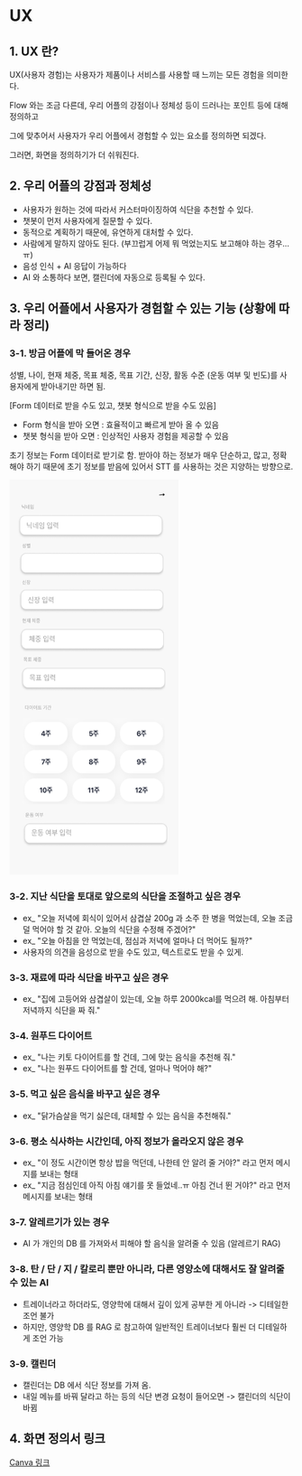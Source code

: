 # UX

## 1. UX 란?
UX(사용자 경험)는 사용자가 제품이나 서비스를 사용할 때 느끼는 모든 경험을 의미한다.

Flow 와는 조금 다른데, 우리 어플의 강점이나 정체성 등이 드러나는 포인트 등에 대해 정의하고

그에 맞추어서 사용자가 우리 어플에서 경험할 수 있는 요소를 정의하면 되겠다.

그러면, 화면을 정의하기가 더 쉬워진다.

## 2. 우리 어플의 강점과 정체성
- 사용자가 원하는 것에 따라서 커스터마이징하여 식단을 추천할 수 있다.
- 챗봇이 먼저 사용자에게 질문할 수 있다.
- 동적으로 계획하기 때문에, 유연하게 대처할 수 있다.
- 사람에게 말하지 않아도 된다. (부끄럽게 어제 뭐 먹었는지도 보고해야 하는 경우...ㅠ)
- 음성 인식 + AI 응답이 가능하다
- AI 와 소통하다 보면, 캘린더에 자동으로 등록될 수 있다.

## 3. 우리 어플에서 사용자가 경험할 수 있는 기능  (상황에 따라 정리)

### 3-1. 방금 어플에 막 들어온 경우
성별, 나이, 현재 체중, 목표 체중, 목표 기간, 신장, 활동 수준 (운동 여부 및 빈도)를 사용자에게 받아내기만 하면 됨.

[Form 데이터로 받을 수도 있고, 챗봇 형식으로 받을 수도 있음]
- Form 형식을 받아 오면 : 효율적이고 빠르게 받아 올 수 있음
- 챗봇 형식을 받아 오면 : 인상적인 사용자 경험을 제공할 수 있음

초기 정보는 Form 데이터로 받기로 함. 받아야 하는 정보가 매우 단순하고, 많고, 정확해야 하기 때문에 초기 정보를 받음에 있어서 STT 를 사용하는 것은 지양하는 방향으로.

<img src="./img/member_init.png" alt="Member Init" width="300" height="700"/>

### 3-2. 지난 식단을 토대로 앞으로의 식단을 조절하고 싶은 경우
- ex_ "오늘 저녁에 회식이 있어서 삼겹살 200g 과 소주 한 병을 먹었는데, 오늘 조금 덜 먹어야 할 것 같아. 오늘의 식단을 수정해 주겠어?"
- ex_ "오늘 아침을 안 먹었는데, 점심과 저녁에 얼마나 더 먹어도 될까?"
- 사용자의 의견을 음성으로 받을 수도 있고, 텍스트로도 받을 수 있게.

### 3-3. 재료에 따라 식단을 바꾸고 싶은 경우
- ex_ "집에 고등어와 삼겹살이 있는데, 오늘 하루 2000kcal를 먹으려 해. 아침부터 저녁까지 식단을 짜 줘."

### 3-4. 원푸드 다이어트
- ex_ "나는 키토 다이어트를 할 건데, 그에 맞는 음식을 추천해 줘."
- ex_ "나는 원푸드 다이어트를 할 건데, 얼마나 먹어야 해?"

### 3-5. 먹고 싶은 음식을 바꾸고 싶은 경우
- ex_ "닭가슴살을 먹기 싫은데, 대체할 수 있는 음식을 추천해줘."

### 3-6. 평소 식사하는 시간인데, 아직 정보가 올라오지 않은 경우
- ex_ "이 정도 시간이면 항상 밥을 먹던데, 나한테 안 알려 줄 거야?" 라고 먼저 메시지를 보내는 형태
- ex_ "지금 점심인데 아직 아침 얘기를 못 들었네..ㅠ 아침 건너 뛴 거야?" 라고 먼저 메시지를 보내는 형태

### 3-7. 알레르기가 있는 경우
- AI 가 개인의 DB 를 가져와서 피해야 할 음식을 알려줄 수 있음 (알레르기 RAG)

### 3-8. 탄 / 단 / 지 / 칼로리 뿐만 아니라, 다른 영양소에 대해서도 잘 알려줄 수 있는 AI
- 트레이너라고 하더라도, 영양학에 대해서 깊이 있게 공부한 게 아니라 -> 디테일한 조언 불가
- 하지만, 영양학 DB 를 RAG 로 참고하여 일반적인 트레이너보다 훨씬 더 디테일하게 조언 가능

### 3-9. 캘린더
- 캘린더는 DB 에서 식단 정보를 가져 옴.
- 내일 메뉴를 바꿔 달라고 하는 등의 식단 변경 요청이 들어오면 -> 캘린더의 식단이 바뀜

## 4. 화면 정의서 링크
[Canva 링크](https://www.canva.com/design/DAGTtUIA7ZM/M7e-qtllK0bfV4UaN-i51g/edit)